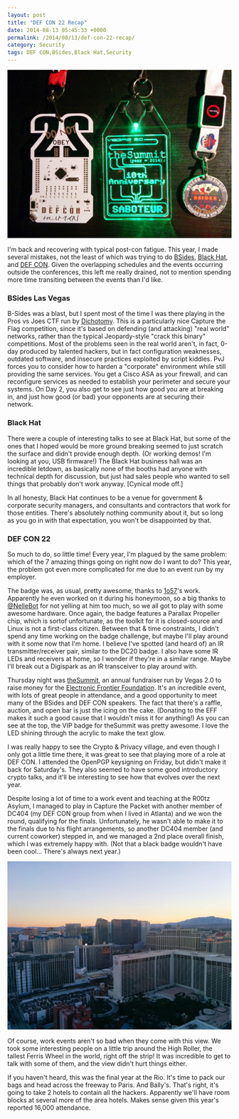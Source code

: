 ```yaml
---
layout: post
title: "DEF CON 22 Recap"
date: 2014-08-13 05:45:33 +0000
permalink: /2014/08/13/def-con-22-recap/
category: Security
tags: DEF CON,BSides,Black Hat,Security
---
```

![Conference Badges][1]

I'm back and recovering with typical post-con fatigue.  This year, I made several mistakes, not the least of which was trying to do [BSides](http://www.bsideslv.org/), [Black Hat](https://www.blackhat.com/), and [DEF CON](https://www.defcon.org/).  Given the overlapping schedules and the events occurring outside the conferences, this left me really drained, not to mention spending more time transiting between the events than I'd like.

### BSides Las Vegas ###

B-Sides was a blast, but I spent most of the time I was there playing in the Pros vs Joes CTF run by [Dichotomy](https://twitter.com/dichotomy1).  This is a particularly nice Capture the Flag competition, since it's based on defending (and attacking) "real world" networks, rather than the typical Jeopardy-style "crack this binary" competitions.  Most of the problems seen in the real world aren't, in fact, 0-day produced by talented hackers, but in fact configuration weaknesses, outdated software, and insecure practices exploited by script kiddies.  PvJ forces you to consider how to harden a "corporate" environment while still providing the same services.  You get a Cisco ASA as your firewall, and can reconfigure services as needed to establish your perimeter and secure your systems.  On Day 2, you also get to see just how good you are at breaking in, and just how good (or bad) your opponents are at securing their network.

### Black Hat ###

There were a couple of interesting talks to see at Black Hat, but some of the ones that I hoped would be more ground breaking seemed to just scratch the surface and didn't provide enough depth.  (Or working demos!  I'm looking at you, USB firmware!)  The Black Hat business hall was an incredible letdown, as basically none of the booths had anyone with technical depth for discussion, but just had sales people who wanted to sell things that probably don't work anyway.  [Cynical mode off.]

In all honesty, Black Hat continues to be a venue for government & corporate security managers, and consultants and contractors that work for those entities.  There's absolutely nothing community about it, but so long as you go in with that expectation, you won't be disappointed by that.

### DEF CON 22 ###
So much to do, so little time!  Every year, I'm plagued by the same problem: which of the 7 amazing things going on right now do I want to do?  This year, the problem got even more complicated for me due to an event run by my employer.

The badge was, as usual, pretty awesome, thanks to [1o57](https://twitter.com/1o57)'s work.  Apparently he even worked on it during his honeymoon, so a big thanks to [@NelleBot](https://twitter.com/NelleBot) for not yelling at him too much, so we all got to play with some awesome hardware.  Once again, the badge features a Parallax Propeller chip, which is sortof unfortunate, as the toolkit for it is closed-source and Linux is not a first-class citizen.  Between that & time constraints, I didn't spend any time working on the badge challenge, but maybe I'll play around with it some now that I'm home.  I believe I've spotted (and heard of) an IR transmitter/receiver pair, similar to the DC20 badge.  I also have some IR LEDs and receivers at home, so I wonder if they're in a similar range.  Maybe I'll break out a Digispark as an IR transceiver to play around with.

Thursday night was [theSummit](http://www.vegassummit.org/), an annual fundraiser run by Vegas 2.0 to raise money for the [Electronic Frontier Foundation](https://www.eff.org).  It's an incredible event, with lots of great people in attendance, and a good opportunity to meet many of the BSides and DEF CON speakers.  The fact that there's a raffle, auction, and open bar is just the icing on the cake.  (Donating to the EFF makes it such a good cause that I wouldn't miss it for anything!)  As you can see at the top, the VIP badge for theSummit was pretty awesome.  I love the LED shining through the acrylic to make the text glow.

I was really happy to see the Crypto & Privacy village, and even though I only got a little time there, it was great to see that playing more of a role at DEF CON.  I attended the OpenPGP keysigning on Friday, but didn't make it back for Saturday's.  They also seemed to have some good introductory crypto talks, and it'll be interesting to see how that evolves over the next year.

Despite losing a lot of time to a work event and teaching at the R00tz Asylum, I managed to play in Capture the Packet with another member of DC404 (my DEF CON group from when I lived in Atlanta) and we won the round, qualifying for the finals.  Unfortunately, he wasn't able to make it to the finals due to his flight arrangements, so another DC404 member (and current coworker) stepped in, and we managed a 2nd place overall finish, which I was extremely happy with.  (Not that a black badge wouldn't have been cool... There's always next year.)

![High Roller in Las Vegas][2]

Of course, work events aren't so bad when they come with this view.  We took some interesting people on a little trip around the High Roller, the tallest Ferris Wheel in the world, right off the strip!  It was incredible to get to talk with some of them, and the view didn't hurt things either.

If you haven't heard, this was the final year at the Rio.  It's time to pack our bags and head across the freeway to Paris.  And Bally's.  That's right, it's going to take 2 hotels to contain all the hackers. Apparently we'll have room blocks at several more of the area hotels.  Makes sense given this year's reported 16,000 attendance.


  [1]: /img/blog/badges.jpg
  [2]: /img/blog/high_roller.jpg
